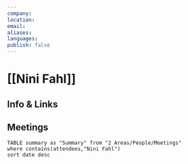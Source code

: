 ```yaml
---
company: 
location: 
email: 
aliases: 
languages: 
publish: false
---
```


# [[Nini Fahl]]


## Info & Links



## Meetings

```dataview
TABLE summary as "Summary" from "2 Areas/People/Meetings"
where contains(attendees,"Nini Fahl")
sort date desc
```